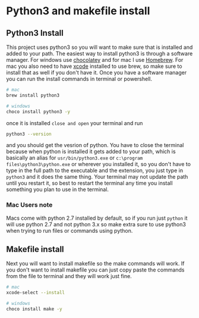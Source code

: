 # Python3 and makefile install

## Python3 Install

This project uses python3 so you will want to make sure that is installed and added to your path. The easiest way to install python3 is through a software manager. For windows use [chocolatey](https://chocolatey.org/docs/installation) and for mac I use [Homebrew](https://brew.sh/). For mac you also need to have [xcode](https://developer.apple.com/xcode/) installed to use brew, so make sure to install that as well if you don't have it. Once you have a software manager you can run the install commands in terminal or powershell.

``` bash
# mac
brew install python3

# windows
choco install python3 -y
```

once it is installed `close and open` your terminal and run

``` bash
python3 --version
```

and you should get the vesrion of python. You have to close the terminal because when python is installed it gets added to your path, which is basically an alias for `usr/bin/python3.exe` or `c:\program files\python3\python.exe` or wherever you installed it, so you don't have to type in the full path to the executable and the extension, you just type in `python3` and it does the same thing. Your terminal may not update the path until you restart it, so best to restart the terminal any time you install something you plan to use in the terminal.

### Mac Users note

Macs come with python 2.7 installed by default, so if you run just `python` it will use python 2.7 and not python 3.x so make extra sure to use python3 when trying to run files or commands using python.

## Makefile install

Next you will want to install makefile so the make commands will work. If you don't want to install makefile you can just copy paste the commands from the file to terminal and they will work just fine.

``` bash
# mac
xcode-select --install

# windows
choco install make -y
```

